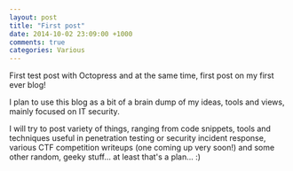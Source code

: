 ```yaml
---
layout: post
title: "First post"
date: 2014-10-02 23:09:00 +1000
comments: true
categories: Various
---
```


First test post with Octopress and at the same time, first post on my first ever blog!

I plan to use this blog as a bit of a brain dump of my ideas, tools and views, mainly focused on IT security.

I will try to post variety of things, ranging from code snippets, tools and techniques useful in penetration testing or security incident response, various CTF competition writeups (one coming up very soon!) and some other random, geeky stuff... at least that's a plan... :)
